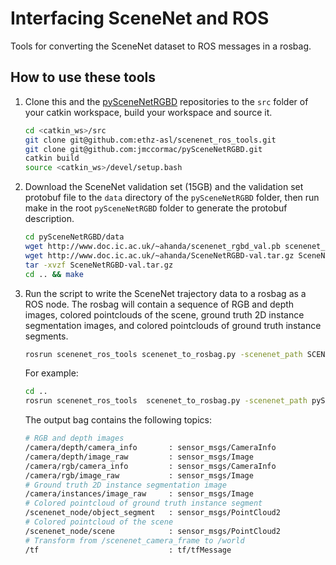 # Interfacing SceneNet and ROS
Tools for converting the SceneNet dataset to ROS messages in a rosbag.

## How to use these tools
1. Clone this and the [pySceneNetRGBD](https://github.com/jmccormac/pySceneNetRGBD) repositories to the `src` folder of your catkin workspace, build your workspace and source it.

    ```bash
    cd <catkin_ws>/src
    git clone git@github.com:ethz-asl/scenenet_ros_tools.git
    git clone git@github.com:jmccormac/pySceneNetRGBD.git
    catkin build
    source <catkin_ws>/devel/setup.bash
    ```

2. Download the SceneNet validation set (15GB) and the validation set protobuf file to the `data` directory of the `pySceneNetRGBD` folder, then run make in the root `pySceneNetRGBD` folder to generate the protobuf description.

    ```bash
    cd pySceneNetRGBD/data
    wget http://www.doc.ic.ac.uk/~ahanda/scenenet_rgbd_val.pb scenenet_rgbd_val.pb
    wget http://www.doc.ic.ac.uk/~ahanda/SceneNetRGBD-val.tar.gz SceneNetRGBD-val.tar.gz
    tar -xvzf SceneNetRGBD-val.tar.gz
    cd .. && make
    ```

3. Run the script to write the SceneNet trajectory data to a rosbag as a ROS node. The rosbag will contain a sequence of RGB and depth images, colored pointclouds of the scene, ground truth 2D instance segmentation images, and colored pointclouds of ground truth instance segments.

    ```bash
    rosrun scenenet_ros_tools scenenet_to_rosbag.py -scenenet_path SCENENET_PATH -trajectory TRAJECTORY -to_frame TO_FRAME -output_bag OUTPUT_BAG
    ```

    For example:
    ```bash
    cd ..
    rosrun scenenet_ros_tools  scenenet_to_rosbag.py -scenenet_path pySceneNetRGBD/ -trajectory 1 -output_bag scenenet_traj_1.bag
    ```
    The output bag contains the following topics:
    ```bash
    # RGB and depth images
    /camera/depth/camera_info       : sensor_msgs/CameraInfo
    /camera/depth/image_raw         : sensor_msgs/Image        
    /camera/rgb/camera_info         : sensor_msgs/CameraInfo
    /camera/rgb/image_raw           : sensor_msgs/Image
    # Ground truth 2D instance segmentation image
    /camera/instances/image_raw     : sensor_msgs/Image
    # Colored pointcloud of ground truth instance segment         
    /scenenet_node/object_segment   : sensor_msgs/PointCloud2
    # Colored pointcloud of the scene
    /scenenet_node/scene            : sensor_msgs/PointCloud2
    # Transform from /scenenet_camera_frame to /world
    /tf                             : tf/tfMessage
    ```

